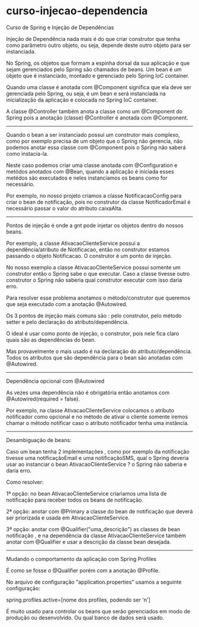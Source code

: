 ﻿# curso-injecao-dependencia
 Curso de Spring e Injeção de Dependências

Injeção de Dependência nada mais é do que criar construtor que tenha como parâmetro outro objeto, ou seja, depende deste outro objeto para ser instanciada.

No Spring, os objetos que formam a espinha dorsal da sua aplicação e que sejam gerenciados pelo Spring são chamados de beans. Um bean é um objeto que é instanciado, montado e gerenciado pelo Spring IoC container.

Quando uma classe é anotada com @Component significa que ela deve ser gerenciada pelo Spring, ou seja, é um bean e será instanciada na inicialização da aplicação e colocada no Spring IoC container.

A classe @Controller também anota a classe como um @Component do Spring pois a anotação (classe) @Controller é anotada com @Component.

-------------

Quando o bean a ser instanciado possui um construtor mais complexo, como por exemplo precisa de um objeto que o Spring não gerencia, não podemos anotar essa classe com @Component pois o Spring não saberá como instacia-la.

Neste caso podemos criar uma classe anotada com @Configuration e metódos anotados com @Bean, quando a aplicação é iniciada esses metédos são executados e neles instanciamos os beans como for necessário.

Por exemplo, no nosso projeto criamos a classe NotificacaoConfig para criar o bean de notificação, pois no construtor da classe NotificadorEmail é necessário passar o valor do atributo caixaAlta.

-------------

Pontos de injeção é onde a gnt pode injetar os objetos dentro do nossos beans.

Por exemplo, a classe AtivacaoClienteService possui a dependência/atributo de Notificacao, então no construtor estamos passando o objeto Notificacao. O construtor é um ponto de injeção.

No nosso exemplo a classe AtivacaoClienteService possui somente um construtor então o Spring sabe o que executar. Caso a classe tivesse outro construtor o Spring não saberia qual construtor executar com isso daria erro.

Para resolver esse problema anotamos o método/construtor que queremos que seja executado com a anotação @Autowired.

Os 3 pontos de injeção mais comuns são : pelo construtor, pelo método setter e pelo declaração do atributo/dependência.

O ideal é usar como ponto de injeção, o construtor, pois nele fica claro quais são as dependências do bean.

Mas provavelmente o mais usado é na declaração do atributo/dependência. Todos os atributos que são dependência para o bean são anotadas com @Autowired.

---------------

Dependência opcional com @Autowired

As vezes uma dependência não é obrigatória então anotamos com @Autowired(required = false).

Por exemplo, na classe AtivacaoClienteService colocamos o atributo notificador como opcional e no método de ativar o cliente somente iremos chamar o método notificar caso o atributo notificador tenha uma instância.

----------------

Desambiguação de beans:

Caso um bean tenha 2 implementações , como por exemplo da notificação tivesse uma notificaçãoEmail e uma notificaçãoSMS, qual o Spring deveria usar ao instanciar o bean AtivacaoClienteService ? o Spring não saberia e daria erro.

Como resolver:

1ª opção: no bean AtivacaoClienteService criariamos uma lista de notificação para receber todos os beans de notificação.

2ª opção: anotar com @Primary a classe do bean de notificação que deverá ser priorizada e usada em AtivacaoClienteService.

3ª opção: anotar com @Qualifier("uma_descrição") as classes de bean notificação , e na dependência da classe AtivacaoClienteService também anotar com @Qualifier e usar a descrição da classe bean desejada.

------------------

Mudando o comportamento da aplicação com Spring Profiles

É como se fosse o @Qualifier porém com a anotação @Profile.

No arquivo de configuração "application.properties" usamos a seguinte configuração:

spring.profiles.active=[nome dos profiles, podendo ser 'n']

É muito usado para controlar os beans que serão gerenciados em modo de produção ou desenvolvido. Ou qual banco de dados será usado.

